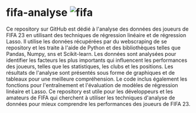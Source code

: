 # fifa-analyse ![fifa](https://user-images.githubusercontent.com/97172783/214098831-0c12d520-4e2e-4e67-89c4-ec1afceba34e.png)


Ce repository sur GitHub est dédié à l'analyse des données des joueurs de FIFA 23 en utilisant des techniques de régression linéaire et de régression Lasso. Il utilise les données récupérées par du webscraping de se repository et les traite à l'aide de Python et des bibliothèques telles que Pandas, Numpy, sns et Scikit-learn. Les données sont analysées pour identifier les facteurs les plus importants qui influencent les performances des joueurs, telles que les statistiques, les clubs et les positions. Les résultats de l'analyse sont présentés sous forme de graphiques et de tableaux pour une meilleure compréhension. Le code inclus également les fonctions pour l'entraînement et l'évaluation de modèles de régression linéaire et Lasso. Ce repository est utile pour les développeurs et les amateurs de FIFA qui cherchent à utiliser les techniques d'analyse de données pour mieux comprendre les performances des joueurs de FIFA 23.
